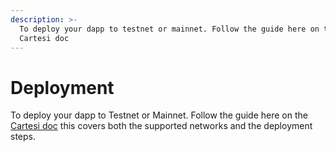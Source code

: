 ```yaml
---
description: >-
  To deploy your dapp to testnet or mainnet. Follow the guide here on the
  Cartesi doc
---
```


# Deployment

To deploy your dapp to Testnet or Mainnet. Follow the guide here on the [Cartesi doc](https://docs.cartesi.io/cartesi-rollups/1.3/deployment/introduction/) this covers both the supported networks and the deployment steps.
